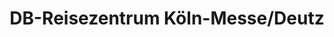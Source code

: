 ---
title: "DB-Reisezentrum Köln-Messe/Deutz"
url: /koeln/db-reisezentrum-koeln-messe-deutz/
shop: Reisebüro
---